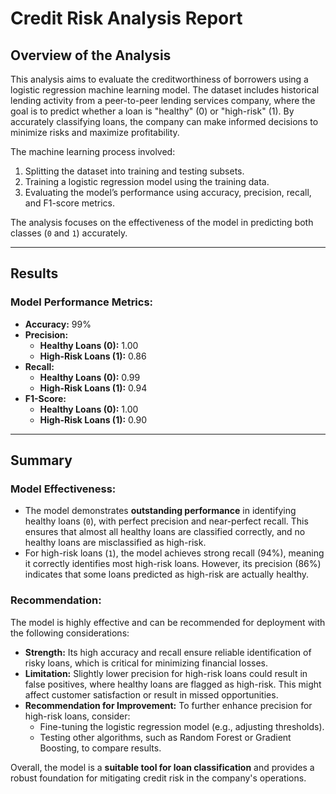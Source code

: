 # Credit Risk Analysis Report

## Overview of the Analysis
This analysis aims to evaluate the creditworthiness of borrowers using a logistic regression machine learning model. The dataset includes historical lending activity from a peer-to-peer lending services company, where the goal is to predict whether a loan is "healthy" (0) or "high-risk" (1). By accurately classifying loans, the company can make informed decisions to minimize risks and maximize profitability.

The machine learning process involved:
1. Splitting the dataset into training and testing subsets.
2. Training a logistic regression model using the training data.
3. Evaluating the model’s performance using accuracy, precision, recall, and F1-score metrics.

The analysis focuses on the effectiveness of the model in predicting both classes (`0` and `1`) accurately.

---

## Results
### Model Performance Metrics:
- **Accuracy:** 99%  
- **Precision:**
  - **Healthy Loans (0):** 1.00
  - **High-Risk Loans (1):** 0.86
- **Recall:**
  - **Healthy Loans (0):** 0.99
  - **High-Risk Loans (1):** 0.94
- **F1-Score:**
  - **Healthy Loans (0):** 1.00
  - **High-Risk Loans (1):** 0.90

---

## Summary
### Model Effectiveness:
- The model demonstrates **outstanding performance** in identifying healthy loans (`0`), with perfect precision and near-perfect recall. This ensures that almost all healthy loans are classified correctly, and no healthy loans are misclassified as high-risk.
- For high-risk loans (`1`), the model achieves strong recall (94%), meaning it correctly identifies most high-risk loans. However, its precision (86%) indicates that some loans predicted as high-risk are actually healthy.

### Recommendation:
The model is highly effective and can be recommended for deployment with the following considerations:
- **Strength:** Its high accuracy and recall ensure reliable identification of risky loans, which is critical for minimizing financial losses.
- **Limitation:** Slightly lower precision for high-risk loans could result in false positives, where healthy loans are flagged as high-risk. This might affect customer satisfaction or result in missed opportunities.
- **Recommendation for Improvement:** To further enhance precision for high-risk loans, consider:
  - Fine-tuning the logistic regression model (e.g., adjusting thresholds).
  - Testing other algorithms, such as Random Forest or Gradient Boosting, to compare results.

Overall, the model is a **suitable tool for loan classification** and provides a robust foundation for mitigating credit risk in the company's operations.
